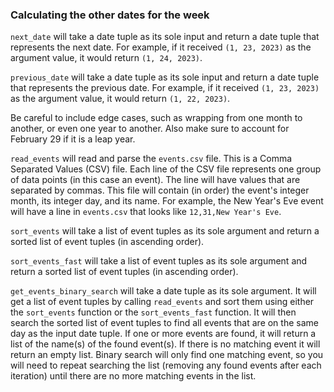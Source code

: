 
### Calculating the other dates for the week
```next_date``` will take a date tuple as its sole input and return a date tuple that represents the next date. For example, if it received ```(1, 23, 2023)``` as the argument value, it would return ```(1, 24, 2023)```.

```previous_date``` will take a date tuple as its sole input and return a date tuple that represents the previous date. For example, if it received ```(1, 23, 2023)``` as the argument value, it would return ```(1, 22, 2023)```.

Be careful to include edge cases, such as wrapping from one month to another, or even one year to another. Also make sure to account for February 29 if it is a leap year.

```read_events``` will read and parse the ```events.csv``` file. This is a Comma Separated Values (CSV) file. Each line of the CSV file represents one group of data points (in this case an event). The line will have values that are separated by commas. This file will contain (in order) the event's integer month, its integer day, and its name. For example, the New Year's Eve event will have a line in ```events.csv``` that looks like ```12,31,New Year's Eve```.

```sort_events``` will take a list of event tuples as its sole argument and return a sorted list of event tuples (in ascending order). 

```sort_events_fast``` will take a list of event tuples as its sole argument and return a sorted list of event tuples (in ascending order). 

```get_events_binary_search``` will take a date tuple as its sole argument. It will get a list of event tuples by calling ```read_events``` and sort them using either the ```sort_events``` function or the ```sort_events_fast``` function. It will then search the sorted list of event tuples to find all events that are on the same day as the input date tuple. If one or more events are found, it will return a list of the name(s) of the found event(s). If there is no matching event it will return an empty list. Binary search will only find one matching event, so you will need to repeat searching the list (removing any found events after each iteration) until there are no more matching events in the list.